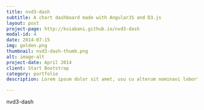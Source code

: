 ```yaml
---
title: nvd3-dash
subtitle: A chart dashboard made with AngularJS and D3.js
layout: post
project-page: http://ksiabani.github.io/nvd3-dash
modal-id: 4
date: 2014-07-15
img: golden.png
thumbnail: nvd3-dash-thumb.png
alt: image-alt
project-date: April 2014
client: Start Bootstrap
category: portfolio
description: Lorem ipsum dolor sit amet, usu cu alterum nominavi lobortis. At duo novum diceret. Tantas apeirian vix et, usu sanctus postulant inciderint ut, populo diceret necessitatibus in vim. Cu eum dicam feugiat noluisse.

---
```


nvd3-dash

